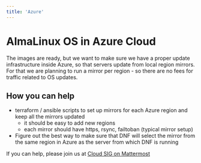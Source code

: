 ```yaml
---
title: 'Azure'
---
```

# AlmaLinux OS in Azure Cloud

The images are ready, but we want to make sure we have a proper update 
infrastructure inside Azure, so that servers update from local region 
mirrors. For that we are planning to run a mirror per region - so there 
are no fees for traffic related to OS updates.

## How you can help
- terraform / ansible scripts to set up mirrors for each Azure region 
  and keep all the mirrors updated 
  - it should be easy to add new regions 
  - each mirror should have https, rsync, failtoban (typical mirror setup)
- Figure out the best way to make sure that DNF will select the mirror from 
  the same region in Azure as the server from which DNF is running

If you can help, please join us at [Cloud SIG on Mattermost](https://chat.almalinux.org/almalinux/channels/sigcloud) 
